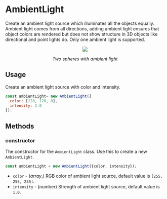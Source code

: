 # AmbientLight

Create an ambient light source which illuminates all the objects equally. Ambient light comes from all directions, adding ambient light ensures that object colors are rendered but does not show structure in 3D objects like directional and point lights do. Only one ambient light is supported.

<div align="center">
  <div>
    <img src="https://raw.github.com/visgl/deck.gl-data/master/images/whats-new/ambient-light.gif" />
    <p><i>Two spheres with ambient light</i></p>
  </div>
</div>

## Usage

Create an ambient light source with color and intensity.
```js
const ambientLight= new AmbientLight({
  color: [128, 128, 0],
  intensity: 2.0
});
```

## Methods

### constructor

The constructor for the `AmbientLight` class. Use this to create a new `AmbientLight`.

```js
const ambientLight = new AmbientLight({color, intensity});
```

* `color` - (*array*,)  RGB color of ambient light source, default value is `[255, 255, 255]`.
* `intensity` - (number) Strength of ambient light source, default value is `1.0`.
